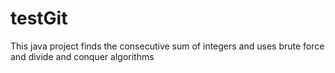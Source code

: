 # testGit

This java project finds the consecutive sum of integers and uses brute force and divide and conquer algorithms
